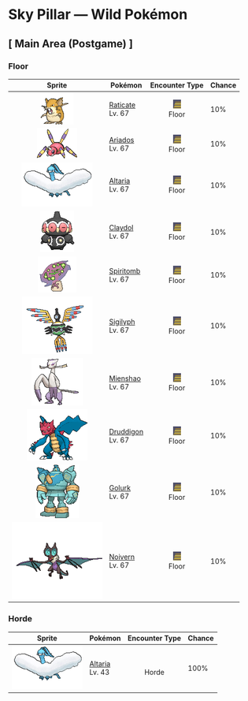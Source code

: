 # Sky Pillar — Wild Pokémon

## [ Main Area (Postgame) ]

### Floor

| Sprite | Pokémon | Encounter Type | Chance |
|:------:|---------|:--------------:|--------|
| ![Raticate](../../assets/sprites/raticate/front.gif "Raticate: Raticate’s sturdy fangs grow steadily. To keep them ground down, it gnaws on rocks and logs. It may even chew on the walls of houses.") | [Raticate](../../pokemon/raticate.md/)<br>Lv. 67 | ![Floor](../../assets/encounter_types/floor.png "Floor")<br>Floor | 10% |
| ![Ariados](../../assets/sprites/ariados/front.gif "Ariados: Ariados’s feet are tipped with tiny hooked claws that enable it to scuttle on ceilings and vertical walls. This Pokémon constricts the foe with thin and strong silk webbing.") | [Ariados](../../pokemon/ariados.md/)<br>Lv. 67 | ![Floor](../../assets/encounter_types/floor.png "Floor")<br>Floor | 10% |
| ![Altaria](../../assets/sprites/altaria/front.gif "Altaria: Altaria sings in a gorgeous soprano. Its wings are like cotton clouds. This Pokémon catches updrafts with its buoyant wings and soars way up into the wild blue yonder.") | [Altaria](../../pokemon/altaria.md/)<br>Lv. 67 | ![Floor](../../assets/encounter_types/floor.png "Floor")<br>Floor | 10% |
| ![Claydol](../../assets/sprites/claydol/front.gif "Claydol: Claydol is an enigma that appeared from a clay statue made by an ancient civilization dating back 20,000 years. This Pokémon shoots beams from both its hands.") | [Claydol](../../pokemon/claydol.md/)<br>Lv. 67 | ![Floor](../../assets/encounter_types/floor.png "Floor")<br>Floor | 10% |
| ![Spiritomb](../../assets/sprites/spiritomb/front.gif "Spiritomb: It was bound to a fissure in an odd keystone as punishment for misdeeds 500 years ago.") | [Spiritomb](../../pokemon/spiritomb.md/)<br>Lv. 67 | ![Floor](../../assets/encounter_types/floor.png "Floor")<br>Floor | 10% |
| ![Sigilyph](../../assets/sprites/sigilyph/front.gif "Sigilyph: The guardians of an ancient city, they always fly the same route while keeping watch for invaders.") | [Sigilyph](../../pokemon/sigilyph.md/)<br>Lv. 67 | ![Floor](../../assets/encounter_types/floor.png "Floor")<br>Floor | 10% |
| ![Mienshao](../../assets/sprites/mienshao/front.gif "Mienshao: Using the long fur on its arms like whips, it launches into combo attacks that, once started, no one can stop.") | [Mienshao](../../pokemon/mienshao.md/)<br>Lv. 67 | ![Floor](../../assets/encounter_types/floor.png "Floor")<br>Floor | 10% |
| ![Druddigon](../../assets/sprites/druddigon/front.gif "Druddigon: It warms its body by absorbing sunlight with its wings. When its body temperature falls, it can no longer move.") | [Druddigon](../../pokemon/druddigon.md/)<br>Lv. 67 | ![Floor](../../assets/encounter_types/floor.png "Floor")<br>Floor | 10% |
| ![Golurk](../../assets/sprites/golurk/front.gif "Golurk: It flies across the sky at Mach speeds. Removing the seal on its chest makes its internal energy go out of control.") | [Golurk](../../pokemon/golurk.md/)<br>Lv. 67 | ![Floor](../../assets/encounter_types/floor.png "Floor")<br>Floor | 10% |
| ![Noivern](../../assets/sprites/noivern/front.gif "Noivern: The ultrasonic waves it emits from its ears can reduce a large boulder to pebbles. It swoops out of the dark to attack.") | [Noivern](../../pokemon/noivern.md/)<br>Lv. 67 | ![Floor](../../assets/encounter_types/floor.png "Floor")<br>Floor | 10% |

### Horde

| Sprite | Pokémon | Encounter Type | Chance |
|:------:|---------|:--------------:|--------|
| ![Altaria](../../assets/sprites/altaria/front.gif "Altaria: Altaria sings in a gorgeous soprano. Its wings are like cotton clouds. This Pokémon catches updrafts with its buoyant wings and soars way up into the wild blue yonder.") | [Altaria](../../pokemon/altaria.md/)<br>Lv. 43 | ![Horde](../../assets/encounter_types/horde.png "Horde")<br>Horde | 100% |

